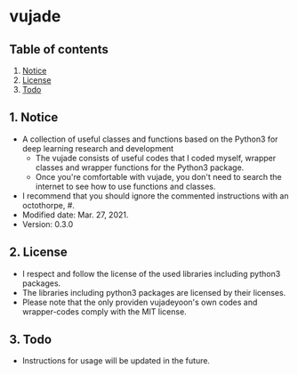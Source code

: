 # vujade


## Table of contents
1.  [Notice](#notice)
2.  [License](#license)
3.  [Todo](#todo)


## 1. Notice <a name="notice"></a>
- A collection of useful classes and functions based on the Python3 for deep learning research and development
    - The vujade consists of useful codes that I coded myself, wrapper classes and wrapper functions for the Python3 package.
    - Once you're comfortable with vujade, you don't need to search the internet to see how to use functions and classes.
- I recommend that you should ignore the commented instructions with an octothorpe, #.
- Modified date: Mar. 27, 2021.
- Version: 0.3.0


## 2. License <a name="license"></a>
- I respect and follow the license of the used libraries including python3 packages.
- The libraries including python3 packages are licensed by their licenses.
- Please note that the only providen vujadeyoon's own codes and wrapper-codes comply with the MIT license.


## 3. Todo <a name="todo"></a>
- Instructions for usage will be updated in the future.
